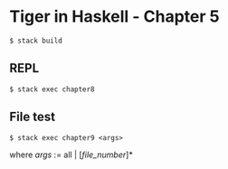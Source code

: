 # Tiger in Haskell - Chapter 5

```command
$ stack build
```

## REPL
```command
$ stack exec chapter8
```

## File test
```command
$ stack exec chapter9 <args>
```
where *args* := all | [*file_number*]*